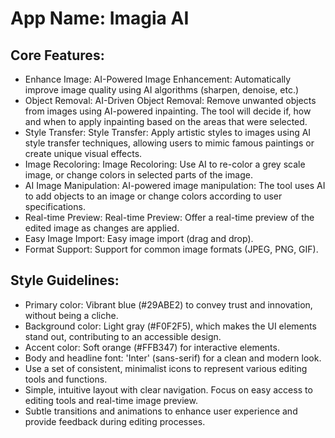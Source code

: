 # **App Name**: Imagia AI

## Core Features:

- Enhance Image: AI-Powered Image Enhancement: Automatically improve image quality using AI algorithms (sharpen, denoise, etc.)
- Object Removal: AI-Driven Object Removal: Remove unwanted objects from images using AI-powered inpainting. The tool will decide if, how and when to apply inpainting based on the areas that were selected.
- Style Transfer: Style Transfer: Apply artistic styles to images using AI style transfer techniques, allowing users to mimic famous paintings or create unique visual effects.
- Image Recoloring: Image Recoloring: Use AI to re-color a grey scale image, or change colors in selected parts of the image.
- AI Image Manipulation: AI-powered image manipulation: The tool uses AI to add objects to an image or change colors according to user specifications.
- Real-time Preview: Real-time Preview: Offer a real-time preview of the edited image as changes are applied.
- Easy Image Import: Easy image import (drag and drop).
- Format Support: Support for common image formats (JPEG, PNG, GIF).

## Style Guidelines:

- Primary color: Vibrant blue (#29ABE2) to convey trust and innovation, without being a cliche.
- Background color: Light gray (#F0F2F5), which makes the UI elements stand out, contributing to an accessible design.
- Accent color: Soft orange (#FFB347) for interactive elements.
- Body and headline font: 'Inter' (sans-serif) for a clean and modern look.
- Use a set of consistent, minimalist icons to represent various editing tools and functions.
- Simple, intuitive layout with clear navigation. Focus on easy access to editing tools and real-time image preview.
- Subtle transitions and animations to enhance user experience and provide feedback during editing processes.